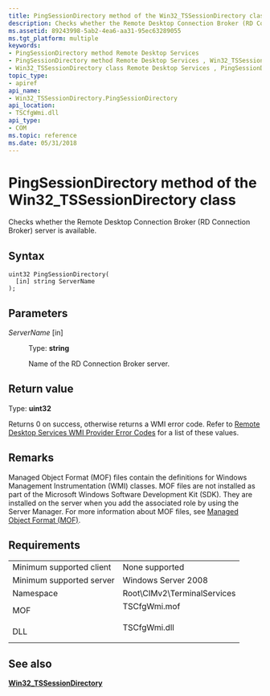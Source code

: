 ```yaml
---
title: PingSessionDirectory method of the Win32_TSSessionDirectory class
description: Checks whether the Remote Desktop Connection Broker (RD Connection Broker) server is available.
ms.assetid: 89243998-5ab2-4ea6-aa31-95ec63289055
ms.tgt_platform: multiple
keywords:
- PingSessionDirectory method Remote Desktop Services
- PingSessionDirectory method Remote Desktop Services , Win32_TSSessionDirectory class
- Win32_TSSessionDirectory class Remote Desktop Services , PingSessionDirectory method
topic_type:
- apiref
api_name:
- Win32_TSSessionDirectory.PingSessionDirectory
api_location:
- TSCfgWmi.dll
api_type:
- COM
ms.topic: reference
ms.date: 05/31/2018
---
```


# PingSessionDirectory method of the Win32\_TSSessionDirectory class

Checks whether the Remote Desktop Connection Broker (RD Connection Broker) server is available.

## Syntax


```mof
uint32 PingSessionDirectory(
  [in] string ServerName
);
```



## Parameters

<dl> <dt>

*ServerName* \[in\]
</dt> <dd>

Type: **string**

Name of the RD Connection Broker server.

</dd> </dl>

## Return value

Type: **uint32**

Returns 0 on success, otherwise returns a WMI error code. Refer to [Remote Desktop Services WMI Provider Error Codes](terminal-services-wmi-provider-error-codes.md) for a list of these values.

## Remarks

Managed Object Format (MOF) files contain the definitions for Windows Management Instrumentation (WMI) classes. MOF files are not installed as part of the Microsoft Windows Software Development Kit (SDK). They are installed on the server when you add the associated role by using the Server Manager. For more information about MOF files, see [Managed Object Format (MOF)](/windows/desktop/WmiSdk/managed-object-format--mof-).

## Requirements



|                                     |                                                                                         |
|-------------------------------------|-----------------------------------------------------------------------------------------|
| Minimum supported client<br/> | None supported<br/>                                                               |
| Minimum supported server<br/> | Windows Server 2008<br/>                                                          |
| Namespace<br/>                | Root\\CIMv2\\TerminalServices<br/>                                                |
| MOF<br/>                      | <dl> <dt>TSCfgWmi.mof</dt> </dl> |
| DLL<br/>                      | <dl> <dt>TSCfgWmi.dll</dt> </dl> |



## See also

<dl> <dt>

[**Win32\_TSSessionDirectory**](win32-tssessiondirectory.md)
</dt> </dl>

 


